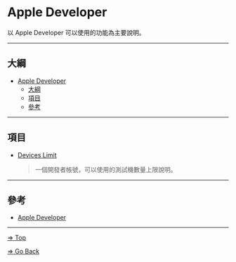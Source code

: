 # Apple Developer

以 Apple Developer 可以使用的功能為主要說明。

---

## 大綱

- [Apple Developer](#apple-developer)
  - [大綱](#大綱)
  - [項目](#項目)
  - [參考](#參考)

---

## 項目

- [Devices Limit](./DevicesLimit/README.md)

  > 一個開發者帳號，可以使用的測試機數量上限說明。

---

## 參考

- [Apple Developer]

---

<!-- 連結設定 -->

[Apple Developer]: https://developer.apple.com

[=> Top](#apple-developer)

[=> Go Back](../README.md)
